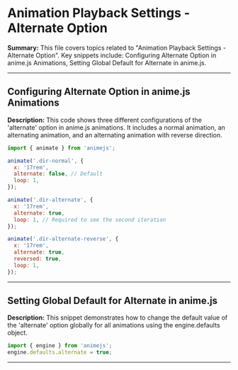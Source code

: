 # Animation Playback Settings - Alternate Option

**Summary:** This file covers topics related to "Animation Playback Settings - Alternate Option". Key snippets include: Configuring Alternate Option in anime.js Animations, Setting Global Default for Alternate in anime.js.

---

## Configuring Alternate Option in anime.js Animations

**Description:** This code shows three different configurations of the 'alternate' option in anime.js animations. It includes a normal animation, an alternating animation, and an alternating animation with reverse direction.

```javascript
import { animate } from 'animejs';

animate('.dir-normal', {
  x: '17rem',
  alternate: false, // Default
  loop: 1,
});

animate('.dir-alternate', {
  x: '17rem',
  alternate: true,
  loop: 1, // Required to see the second iteration
});

animate('.dir-alternate-reverse', {
  x: '17rem',
  alternate: true,
  reversed: true,
  loop: 1,
});
```

---

## Setting Global Default for Alternate in anime.js

**Description:** This snippet demonstrates how to change the default value of the 'alternate' option globally for all animations using the engine.defaults object.

```javascript
import { engine } from 'animejs';
engine.defaults.alternate = true;
```

---